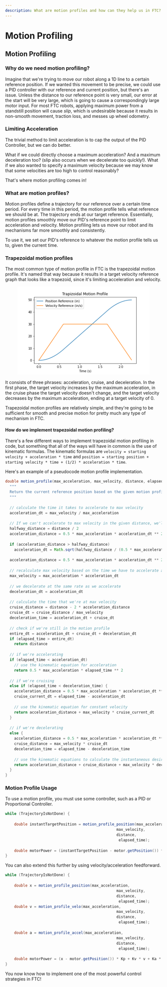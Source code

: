 ```yaml
---
description: What are motion profiles and how can they help us in FTC?
---
```


# Motion Profiling

## Motion Profiling

### Why do we need motion profiling?

Imagine that we're trying to move our robot along a 1D line to a certain reference position. If we wanted this movement to be precise, we could use a PID controller with our reference and current position, but there's an issue. Unless the distance to our reference point is very small, our error at the start will be very large, which is going to cause a correspondingly large motor input. For most FTC robots, applying maximum power from a standstill position will cause _slip_, which is undesirable because it results in non-smooth movement, traction loss, and messes up wheel odometry.

### Limiting Acceleration

The trivial method to limit acceleration is to cap the output of the PID Controller, but we can do better.

What if we could directly choose a maximum acceleration? And a maximum deceleration too? (slip also occurs when we decelerate too quickly!). What if we also wanted to specify a maximum velocity because we may know that some velocities are too high to control reasonably?

That's where motion profiling comes in!

### What are motion profiles?

Motion profiles define a trajectory for our reference over a certain time period. For every time in this period, the motion profile tells what reference we should be at. The trajectory ends at our target reference. Essentially, motion profiles smoothly move our PID's reference point to limit acceleration and velocity. Motion profiling lets us move our robot and its mechanisms far more smoothly and consistently.

To use it, we set our PID's reference to whatever the motion profile tells us to, given the current time.

### Trapezoidal motion profiles

The most common type of motion profile in FTC is the trapezoidal motion profile. It's named that way because it results in a target velocity reference graph that looks like a trapezoid, since it's limiting acceleration and velocity.

<figure><img src="../.gitbook/assets/motion_profile.png" alt=""><figcaption></figcaption></figure>

It consists of three phrases: acceleration, cruise, and deceleration. In the first phase, the target velocity increases by the maximum acceleration, in the cruise phase the target velocity doesn't change, and the target velocity decreases by the maximum acceleration, ending at a target velocity of 0.

Trapezoidal motion profiles are relatively simple, and they're going to be sufficient for smooth and precise motion for pretty much any type of mechanism in FTC.

#### How do we implement trapezoidal motion profiling?

There's a few different ways to implement trapezoidal motion profiling in code, but something that all of the ways will have in common is the use of kinematic formulas. The kinematic formulas are `velocity = starting velocity + acceleration * time` and `position = starting position + starting velocity * time + (1/2) * acceleration * time`.

Here's an example of a pseudocode motion profile implementation.

```java
double motion_profile(max_acceleration, max_velocity, distance, elapsed_time) {
  """
  Return the current reference position based on the given motion profile times, maximum acceleration, velocity, and current time.
  """

  // calculate the time it takes to accelerate to max velocity
  acceleration_dt = max_velocity / max_acceleration

  // If we can't accelerate to max velocity in the given distance, we'll accelerate as much as possible
  halfway_distance = distance / 2
  acceleration_distance = 0.5 * max_acceleration * acceleration_dt ** 2

  if (acceleration_distance > halfway_distance)
    acceleration_dt = Math.sqrt(halfway_distance / (0.5 * max_acceleration))

  acceleration_distance = 0.5 * max_acceleration * acceleration_dt ** 2

  // recalculate max velocity based on the time we have to accelerate and decelerate
  max_velocity = max_acceleration * acceleration_dt

  // we decelerate at the same rate as we accelerate
  deceleration_dt = acceleration_dt

  // calculate the time that we're at max velocity
  cruise_distance = distance - 2 * acceleration_distance
  cruise_dt = cruise_distance / max_velocity
  deceleration_time = acceleration_dt + cruise_dt

  // check if we're still in the motion profile
  entire_dt = acceleration_dt + cruise_dt + deceleration_dt
  if (elapsed_time > entire_dt)
    return distance

  // if we're accelerating
  if (elapsed_time < acceleration_dt)
    // use the kinematic equation for acceleration
    return 0.5 * max_acceleration * elapsed_time ** 2

  // if we're cruising
  else if (elapsed_time < deceleration_time) {
    acceleration_distance = 0.5 * max_acceleration * acceleration_dt ** 2
    cruise_current_dt = elapsed_time - acceleration_dt

    // use the kinematic equation for constant velocity
    return acceleration_distance + max_velocity * cruise_current_dt
  }

  // if we're decelerating
  else {
    acceleration_distance = 0.5 * max_acceleration * acceleration_dt ** 2
    cruise_distance = max_velocity * cruise_dt
    deceleration_time = elapsed_time - deceleration_time

    // use the kinematic equations to calculate the instantaneous desired position
    return acceleration_distance + cruise_distance + max_velocity * deceleration_time - 0.5 * max_acceleration * deceleration_time ** 2
  }
}
```

### Motion Profile Usage

To use a motion profile, you must use some controller, such as a PID or Proportional Controller.&#x20;

```java
while (TrajectoryIsNotDone) {

    double instantTargetPosition = motion_profile_position(max_acceleration, 
                                                  max_velocity, 
                                                  distance, 
                                                   elapsed_time);

    double motorPower = (instantTargetPosition - motor.getPosition()) * Kp
}
```

You can also extend this further by using velocity/acceleration feedforward.&#x20;

```java
while (TrajectoryIsNotDone) {

    double x = motion_profile_position(max_acceleration, 
                                                  max_velocity, 
                                                  distance, 
                                                   elapsed_time);
    double v = motion_profile_velo(max_acceleration, 
                                                  max_velocity, 
                                                  distance, 
                                                   elapsed_time);
                                                   
    double a = motion_profile_accel(max_acceleration, 
                                                  max_velocity, 
                                                  distance, 
                                                   elapsed_time);
                                                   
    double motorPower = (x - motor.getPosition()) * Kp + Kv * v + Ka * a; 
}
```

You now know how to implement one of the most powerful control strategies in FTC!
